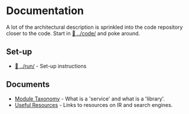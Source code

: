 # Documentation

A lot of the architectural description is sprinkled into the code repository closer to the code. 
Start in [📁 ../code/](../code/) and poke around.

## Set-up

* [📁 ../run/](../run/) - Set-up instructions

## Documents

* [Module Taxonomy](module-taxonomy.md) - What is a 'service' and what is a 'library'.
* [Useful Resources](useful-resources.md) - Links to resources on IR and search engines.
